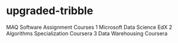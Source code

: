 # upgraded-tribble
MAQ Software Assignment Courses
1 Microsoft Data Science EdX
2 Algorithms Specialization Coursera
3 Data Warehousing Coursera
